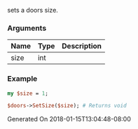 sets a doors size.
### Arguments
**Name**|**Type**|**Description**
:---|:---|:---
size|int|

### Example

```perl
my $size = 1;

$doors->SetSize($size); # Returns void
```


Generated On 2018-01-15T13:04:48-08:00